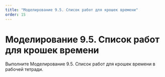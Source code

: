```yaml
---
title: "Моделирование 9.5. Список работ для крошек времени"
order: 15
---
```


# Моделирование 9.5. Список работ для крошек времени

Выполните Моделирование 9.5. Список работ для крошек времени в рабочей тетради.